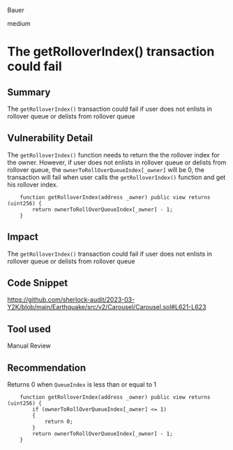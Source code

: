 Bauer

medium

# The getRolloverIndex() transaction could fail

## Summary
The `getRolloverIndex()` transaction could fail if user does not enlists in rollover queue or delists from rollover queue

## Vulnerability Detail
The `getRolloverIndex()` function needs to return the the rollover index for the owner.  However, if user does not enlists in rollover queue or delists from rollover queue, the `ownerToRollOverQueueIndex[_owner]` will be 0, the transaction will fail when user calls the `getRolloverIndex()` function and get his rollover index.
```solidity
    function getRolloverIndex(address _owner) public view returns (uint256) {
        return ownerToRollOverQueueIndex[_owner] - 1;
    }
```

## Impact
The `getRolloverIndex()` transaction could fail if user does not enlists in rollover queue or delists from rollover queue
## Code Snippet
https://github.com/sherlock-audit/2023-03-Y2K/blob/main/Earthquake/src/v2/Carousel/Carousel.sol#L621-L623
## Tool used

Manual Review

## Recommendation
Returns 0 when `QueueIndex` is less than or equal to 1
```solidity
    function getRolloverIndex(address _owner) public view returns (uint256) {
        if (ownerToRollOverQueueIndex[_owner] <= 1)
        {
            return 0;
        }
        return ownerToRollOverQueueIndex[_owner] - 1;
    }
```
